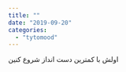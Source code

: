 ```yaml
---
title: ""
date: "2019-09-20"
categories: 
  - "tytomood"
---
```


اولش با کمترین دست انداز شروع کنین
